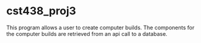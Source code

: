 # cst438_proj3
This program allows a user to create computer builds.
The components for the computer builds are retrieved from an api call to a database.
